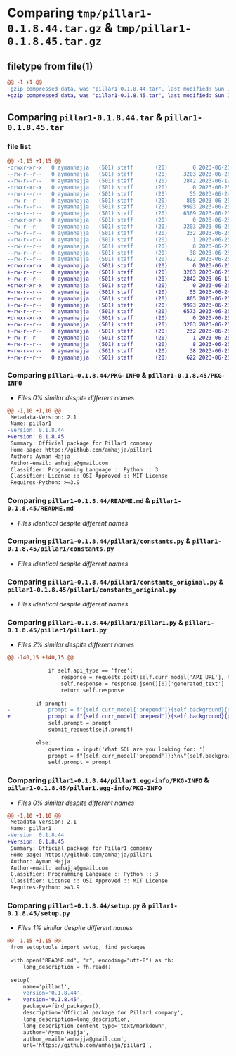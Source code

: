 # Comparing `tmp/pillar1-0.1.8.44.tar.gz` & `tmp/pillar1-0.1.8.45.tar.gz`

## filetype from file(1)

```diff
@@ -1 +1 @@
-gzip compressed data, was "pillar1-0.1.8.44.tar", last modified: Sun Jun 25 03:00:36 2023, max compression
+gzip compressed data, was "pillar1-0.1.8.45.tar", last modified: Sun Jun 25 03:01:39 2023, max compression
```

## Comparing `pillar1-0.1.8.44.tar` & `pillar1-0.1.8.45.tar`

### file list

```diff
@@ -1,15 +1,15 @@
-drwxr-xr-x   0 aymanhajja   (501) staff       (20)        0 2023-06-25 03:00:36.816773 pillar1-0.1.8.44/
--rw-r--r--   0 aymanhajja   (501) staff       (20)     3203 2023-06-25 03:00:36.816628 pillar1-0.1.8.44/PKG-INFO
--rw-r--r--   0 aymanhajja   (501) staff       (20)     2842 2023-06-19 22:34:12.000000 pillar1-0.1.8.44/README.md
-drwxr-xr-x   0 aymanhajja   (501) staff       (20)        0 2023-06-25 03:00:36.815364 pillar1-0.1.8.44/pillar1/
--rw-r--r--   0 aymanhajja   (501) staff       (20)       55 2023-06-24 20:02:24.000000 pillar1-0.1.8.44/pillar1/__init__.py
--rw-r--r--   0 aymanhajja   (501) staff       (20)      805 2023-06-25 01:03:17.000000 pillar1-0.1.8.44/pillar1/constants.py
--rw-r--r--   0 aymanhajja   (501) staff       (20)     9993 2023-06-23 13:24:20.000000 pillar1-0.1.8.44/pillar1/constants_original.py
--rw-r--r--   0 aymanhajja   (501) staff       (20)     6569 2023-06-25 03:00:34.000000 pillar1-0.1.8.44/pillar1/pillar1.py
-drwxr-xr-x   0 aymanhajja   (501) staff       (20)        0 2023-06-25 03:00:36.816417 pillar1-0.1.8.44/pillar1.egg-info/
--rw-r--r--   0 aymanhajja   (501) staff       (20)     3203 2023-06-25 03:00:36.000000 pillar1-0.1.8.44/pillar1.egg-info/PKG-INFO
--rw-r--r--   0 aymanhajja   (501) staff       (20)      232 2023-06-25 03:00:36.000000 pillar1-0.1.8.44/pillar1.egg-info/SOURCES.txt
--rw-r--r--   0 aymanhajja   (501) staff       (20)        1 2023-06-25 03:00:36.000000 pillar1-0.1.8.44/pillar1.egg-info/dependency_links.txt
--rw-r--r--   0 aymanhajja   (501) staff       (20)        8 2023-06-25 03:00:36.000000 pillar1-0.1.8.44/pillar1.egg-info/top_level.txt
--rw-r--r--   0 aymanhajja   (501) staff       (20)       38 2023-06-25 03:00:36.816840 pillar1-0.1.8.44/setup.cfg
--rw-r--r--   0 aymanhajja   (501) staff       (20)      622 2023-06-25 03:00:36.000000 pillar1-0.1.8.44/setup.py
+drwxr-xr-x   0 aymanhajja   (501) staff       (20)        0 2023-06-25 03:01:39.391929 pillar1-0.1.8.45/
+-rw-r--r--   0 aymanhajja   (501) staff       (20)     3203 2023-06-25 03:01:39.391772 pillar1-0.1.8.45/PKG-INFO
+-rw-r--r--   0 aymanhajja   (501) staff       (20)     2842 2023-06-19 22:34:12.000000 pillar1-0.1.8.45/README.md
+drwxr-xr-x   0 aymanhajja   (501) staff       (20)        0 2023-06-25 03:01:39.391061 pillar1-0.1.8.45/pillar1/
+-rw-r--r--   0 aymanhajja   (501) staff       (20)       55 2023-06-24 20:02:24.000000 pillar1-0.1.8.45/pillar1/__init__.py
+-rw-r--r--   0 aymanhajja   (501) staff       (20)      805 2023-06-25 01:03:17.000000 pillar1-0.1.8.45/pillar1/constants.py
+-rw-r--r--   0 aymanhajja   (501) staff       (20)     9993 2023-06-23 13:24:20.000000 pillar1-0.1.8.45/pillar1/constants_original.py
+-rw-r--r--   0 aymanhajja   (501) staff       (20)     6573 2023-06-25 03:01:36.000000 pillar1-0.1.8.45/pillar1/pillar1.py
+drwxr-xr-x   0 aymanhajja   (501) staff       (20)        0 2023-06-25 03:01:39.391580 pillar1-0.1.8.45/pillar1.egg-info/
+-rw-r--r--   0 aymanhajja   (501) staff       (20)     3203 2023-06-25 03:01:39.000000 pillar1-0.1.8.45/pillar1.egg-info/PKG-INFO
+-rw-r--r--   0 aymanhajja   (501) staff       (20)      232 2023-06-25 03:01:39.000000 pillar1-0.1.8.45/pillar1.egg-info/SOURCES.txt
+-rw-r--r--   0 aymanhajja   (501) staff       (20)        1 2023-06-25 03:01:39.000000 pillar1-0.1.8.45/pillar1.egg-info/dependency_links.txt
+-rw-r--r--   0 aymanhajja   (501) staff       (20)        8 2023-06-25 03:01:39.000000 pillar1-0.1.8.45/pillar1.egg-info/top_level.txt
+-rw-r--r--   0 aymanhajja   (501) staff       (20)       38 2023-06-25 03:01:39.391985 pillar1-0.1.8.45/setup.cfg
+-rw-r--r--   0 aymanhajja   (501) staff       (20)      622 2023-06-25 03:01:39.000000 pillar1-0.1.8.45/setup.py
```

### Comparing `pillar1-0.1.8.44/PKG-INFO` & `pillar1-0.1.8.45/PKG-INFO`

 * *Files 0% similar despite different names*

```diff
@@ -1,10 +1,10 @@
 Metadata-Version: 2.1
 Name: pillar1
-Version: 0.1.8.44
+Version: 0.1.8.45
 Summary: Official package for Pillar1 company
 Home-page: https://github.com/amhajja/pillar1
 Author: Ayman Hajja
 Author-email: amhajja@gmail.com
 Classifier: Programming Language :: Python :: 3
 Classifier: License :: OSI Approved :: MIT License
 Requires-Python: >=3.9
```

### Comparing `pillar1-0.1.8.44/README.md` & `pillar1-0.1.8.45/README.md`

 * *Files identical despite different names*

### Comparing `pillar1-0.1.8.44/pillar1/constants.py` & `pillar1-0.1.8.45/pillar1/constants.py`

 * *Files identical despite different names*

### Comparing `pillar1-0.1.8.44/pillar1/constants_original.py` & `pillar1-0.1.8.45/pillar1/constants_original.py`

 * *Files identical despite different names*

### Comparing `pillar1-0.1.8.44/pillar1/pillar1.py` & `pillar1-0.1.8.45/pillar1/pillar1.py`

 * *Files 2% similar despite different names*

```diff
@@ -140,15 +140,15 @@
 
             if self.api_type == 'free':
                 response = requests.post(self.curr_model['API_URL'], headers={"Authorization": f"Bearer {self.huggingface_token}"}, json=payload)
                 self.response = response.json()[0]['generated_text']
                 return self.response
 
         if prompt:
-            prompt = f"{self.curr_model['prepend']}{self.background}{prompt}{self.curr_model['append']}"
+            prompt = f"{self.curr_model['prepend']}{self.background}{prompt}{self.curr_model.get('append')}"
             self.prompt = prompt
             submit_request(self.prompt)
 
         else:
             question = input('What SQL are you looking for: ')
             prompt = f"{self.curr_model['prepend']}:\n\"{self.background}\"\n\nAnswer this question: {question}\" {self.curr_model.get('append', '')}"
             self.prompt = prompt
```

### Comparing `pillar1-0.1.8.44/pillar1.egg-info/PKG-INFO` & `pillar1-0.1.8.45/pillar1.egg-info/PKG-INFO`

 * *Files 0% similar despite different names*

```diff
@@ -1,10 +1,10 @@
 Metadata-Version: 2.1
 Name: pillar1
-Version: 0.1.8.44
+Version: 0.1.8.45
 Summary: Official package for Pillar1 company
 Home-page: https://github.com/amhajja/pillar1
 Author: Ayman Hajja
 Author-email: amhajja@gmail.com
 Classifier: Programming Language :: Python :: 3
 Classifier: License :: OSI Approved :: MIT License
 Requires-Python: >=3.9
```

### Comparing `pillar1-0.1.8.44/setup.py` & `pillar1-0.1.8.45/setup.py`

 * *Files 1% similar despite different names*

```diff
@@ -1,15 +1,15 @@
 from setuptools import setup, find_packages
 
 with open("README.md", "r", encoding="utf-8") as fh:
     long_description = fh.read()
 
 setup(
     name='pillar1',
-    version='0.1.8.44',
+    version='0.1.8.45',
     packages=find_packages(),
     description='Official package for Pillar1 company',
     long_description=long_description,
     long_description_content_type='text/markdown',
     author='Ayman Hajja',
     author_email='amhajja@gmail.com',
     url='https://github.com/amhajja/pillar1',
```

